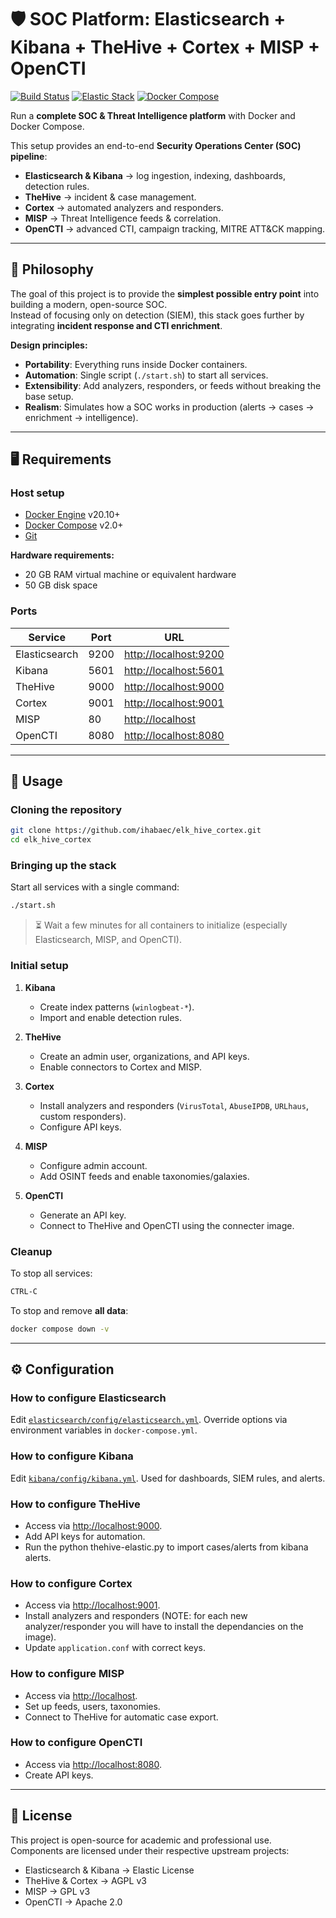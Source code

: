 # 🛡️ SOC Platform: Elasticsearch + Kibana + TheHive + Cortex + MISP + OpenCTI

[![Build Status](https://img.shields.io/badge/Status-Stable-brightgreen?style=flat&logo=docker)](https://github.com/ihabaec/elk_hive_cortex)
[![Elastic Stack](https://img.shields.io/badge/Elastic%20Stack-9.0.3-00bfb3?style=flat&logo=elastic)](https://www.elastic.co/elastic-stack/)
[![Docker Compose](https://img.shields.io/badge/Docker-Compose-blue?style=flat&logo=docker)](https://docs.docker.com/compose/)

Run a **complete SOC & Threat Intelligence platform** with Docker and Docker Compose.

This setup provides an end-to-end **Security Operations Center (SOC) pipeline**:
- **Elasticsearch & Kibana** → log ingestion, indexing, dashboards, detection rules.  
- **TheHive** → incident & case management.  
- **Cortex** → automated analyzers and responders.  
- **MISP** → Threat Intelligence feeds & correlation.  
- **OpenCTI** → advanced CTI, campaign tracking, MITRE ATT&CK mapping.  

---

## 📖 Philosophy

The goal of this project is to provide the **simplest possible entry point** into building a modern, open-source SOC.  
Instead of focusing only on detection (SIEM), this stack goes further by integrating **incident response and CTI enrichment**.

**Design principles:**
- **Portability**: Everything runs inside Docker containers.  
- **Automation**: Single script (`./start.sh`) to start all services.  
- **Extensibility**: Add analyzers, responders, or feeds without breaking the base setup.  
- **Realism**: Simulates how a SOC works in production (alerts → cases → enrichment → intelligence).  

---

## 🖥️ Requirements

### Host setup
* [Docker Engine](https://docs.docker.com/get-started/get-docker/) v20.10+  
* [Docker Compose](https://docs.docker.com/compose/install/) v2.0+  
* [Git](https://git-scm.com/)  

**Hardware requirements:**
- 20 GB RAM virtual machine or equivalent hardware
- 50 GB disk space  

### Ports
| Service       | Port  | URL |
|---------------|-------|-----|
| Elasticsearch | 9200  | <http://localhost:9200> |
| Kibana        | 5601  | <http://localhost:5601> |
| TheHive       | 9000  | <http://localhost:9000> |
| Cortex        | 9001  | <http://localhost:9001> |
| MISP          | 80  | <http://localhost> |
| OpenCTI       | 8080  | <http://localhost:8080> |

---

## 🚀 Usage

### Cloning the repository

```sh
git clone https://github.com/ihabaec/elk_hive_cortex.git
cd elk_hive_cortex
```

### Bringing up the stack

Start all services with a single command:

```sh
./start.sh
```

> ⏳ Wait a few minutes for all containers to initialize (especially Elasticsearch, MISP, and OpenCTI).

### Initial setup

1. **Kibana**

   * Create index patterns (`winlogbeat-*`).
   * Import and enable detection rules.

2. **TheHive**

   * Create an admin user, organizations, and API keys.
   * Enable connectors to Cortex and MISP.

3. **Cortex**

   * Install analyzers and responders (`VirusTotal`, `AbuseIPDB`, `URLhaus`, custom responders).
   * Configure API keys.

4. **MISP**

   * Configure admin account.
   * Add OSINT feeds and enable taxonomies/galaxies.

5. **OpenCTI**

   * Generate an API key.
   * Connect to TheHive and OpenCTI using the connecter image.

### Cleanup

To stop all services:

```sh
CTRL-C
```

To stop and remove **all data**:

```sh
docker compose down -v
```

---

## ⚙️ Configuration

### How to configure Elasticsearch

Edit [`elasticsearch/config/elasticsearch.yml`](./elasticsearch/config/elasticsearch.yml).
Override options via environment variables in `docker-compose.yml`.

### How to configure Kibana

Edit [`kibana/config/kibana.yml`](./kibana/config/kibana.yml).
Used for dashboards, SIEM rules, and alerts.

### How to configure TheHive

* Access via [http://localhost:9000](http://localhost:9000).
* Add API keys for automation.
* Run the python thehive-elastic.py to import cases/alerts from kibana alerts.

### How to configure Cortex

* Access via [http://localhost:9001](http://localhost:9001).
* Install analyzers and responders (NOTE: for each new analyzer/responder you will have to install the dependancies on the image).
* Update `application.conf` with correct keys.

### How to configure MISP

* Access via [http://localhost](http://localhost).
* Set up feeds, users, taxonomies.
* Connect to TheHive for automatic case export.

### How to configure OpenCTI

* Access via [http://localhost:8080](http://localhost:8080).
* Create API keys.

---

## 📜 License

This project is open-source for academic and professional use.
Components are licensed under their respective upstream projects:

* Elasticsearch & Kibana → Elastic License
* TheHive & Cortex → AGPL v3
* MISP → GPL v3
* OpenCTI → Apache 2.0
